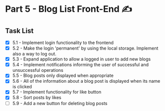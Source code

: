 # Part 5 - Blog List Front-End ✍

## Task List

- [x] 5.1 - Implement login functionality to the frontend
- [x] 5.2 - Make the login 'permanent' by using the local storage. Implement also a way to log out.
- [x] 5.3 - Expand application to allow a logged in user to add new blogs
- [x] 5.4 - Implement notifications informing the user of successful and unsuccessful operations
- [x] 5.5 - Blog posts only displayed when appropriate
- [x] 5.6 - All of the information about a blog post is displayed when its name is clicked
- [x] 5.7 - Implement functionality for like button
- [x] 5.8 - Sort posts by likes
- [ ] 5.9 - Add a new button for deleting blog posts
